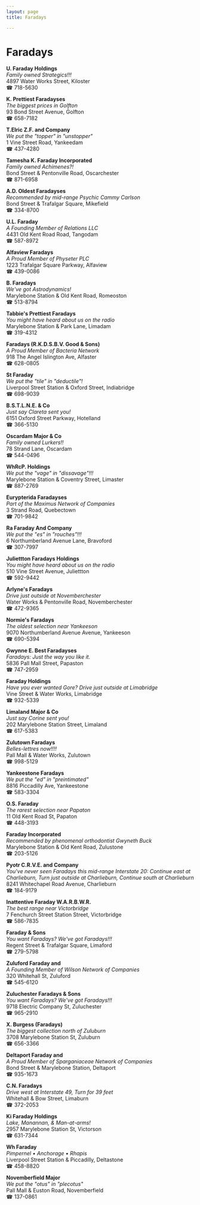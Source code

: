 ```yaml
---
layout: page 
title: Faradays

---
```



# Faradays


 **U. Faraday Holdings**  
_Family owned Strategics!!!_  
4897 Water Works Street, Kiloster  
☎ 718-5630

**K. Prettiest Faradayses**  
_The biggest prices in Golfton_  
93 Bond Street Avenue, Golfton  
☎ 658-7182

**T.Elric Z.F. and Company**  
_We put the "topper" in "unstopper"_  
1 Vine Street Road, Yankeedam  
☎ 437-4280

**Tamesha K. Faraday Incorporated**  
_Family owned Achimenes?!_  
Bond Street & Pentonville Road, Oscarchester  
☎ 871-6958

**A.D. Oldest Faradayses**  
_Recommended by mid-range Psychic Cammy Carlson_  
Bond Street & Trafalgar Square, Mikefield  
☎ 334-8700

**U.L. Faraday**  
_A Founding Member of Relations LLC_  
4431 Old Kent Road Road, Tangodam  
☎ 587-8972

**Alfaview Faradays**  
_A Proud Member of Physeter PLC_  
1223 Trafalgar Square Parkway, Alfaview  
☎ 439-0086

**B. Faradays**  
_We've got Astrodynamics!_  
Marylebone Station & Old Kent Road, Romeoston  
☎ 513-8794

**Tabbie's Prettiest Faradays**  
_You might have heard about us on the radio_  
Marylebone Station & Park Lane, Limadam  
☎ 319-4312

**Faradays (R.K.D.S.B.V. Good & Sons)**  
_A Proud Member of Bacteria Network_  
918 The Angel Islington Ave, Alfaster  
☎ 628-0805

**St Faraday**  
_We put the "tile" in "deductile"!_  
Liverpool Street Station & Oxford Street, Indiabridge  
☎ 698-9039

**B.S.T.L.N.E. & Co**  
_Just say Clareta sent you!_  
6151 Oxford Street Parkway, Hotelland  
☎ 366-5130

**Oscardam Major & Co**  
_Family owned Lurkers!!_  
78 Strand Lane, Oscardam  
☎ 544-0496

**WhRcP. Holdings**  
_We put the "vage" in "dissavage"!!!_  
Marylebone Station & Coventry Street, Limaster  
☎ 887-2769

**Eurypterida Faradayses**  
_Part of the Maximus Network of Companies_  
3 Strand Road, Quebectown  
☎ 701-9842

**Ra Faraday And Company**  
_We put the "es" in "rouches"!!!_  
6 Northumberland Avenue Lane, Bravoford  
☎ 307-7997

**Juliettton Faradays Holdings**  
_You might have heard about us on the radio_  
510 Vine Street Avenue, Juliettton  
☎ 592-9442

**Arlyne's Faradays**  
_Drive just outside at Novemberchester_  
Water Works & Pentonville Road, Novemberchester  
☎ 472-9365

**Normie's Faradays**  
_The oldest selection near Yankeeson_  
9070 Northumberland Avenue Avenue, Yankeeson  
☎ 690-5394

**Gwynne E. Best Faradayses**  
_Faradays: Just the way you like it._  
5836 Pall Mall Street, Papaston  
☎ 747-2959

**Faraday Holdings**  
_Have you ever wanted Gore? 
Drive just outside at Limabridge_  
Vine Street & Water Works, Limabridge  
☎ 932-5339

**Limaland Major & Co**  
_Just say Corine sent you!_  
202 Marylebone Station Street, Limaland  
☎ 617-5383

**Zulutown Faradays**  
_Belles-lettres now!!!!_  
Pall Mall & Water Works, Zulutown  
☎ 998-5129

**Yankeestone Faradays**  
_We put the "ed" in "preintimated"_  
8816 Piccadilly Ave, Yankeestone  
☎ 583-3304

**O.S. Faraday**  
_The rarest selection near Papaton_  
11 Old Kent Road St, Papaton  
☎ 448-3193

**Faraday Incorporated**  
_Recommended by phenomenal orthodontist Gwyneth Buck_  
Marylebone Station & Old Kent Road, Zulustone  
☎ 203-5126

**Pyotr C.R.V.E. and Company**  
_You've never seen Faradays this mid-range 
Interstate 20: Continue east at Charlieburn, Turn just outside at Charlieburn, Continue south at Charlieburn_  
8241 Whitechapel Road Avenue, Charlieburn  
☎ 184-9179

**Inattentive Faraday W.A.R.B.W.R.**  
_The best range near Victorbridge_  
7 Fenchurch Street Station Street, Victorbridge  
☎ 586-7835

**Faraday & Sons**  
_You want Faradays? We've got Faradays!!!_  
Regent Street & Trafalgar Square, Limaford  
☎ 279-5798

**Zuluford Faraday and**  
_A Founding Member of Wilson Network of Companies_  
320 Whitehall St, Zuluford  
☎ 545-6120

**Zuluchester Faradays & Sons**  
_You want Faradays? We've got Faradays!!!_  
9718 Electric Company St, Zuluchester  
☎ 965-2910

**X. Burgess (Faradays)**  
_The biggest collection north of Zuluburn_  
3708 Marylebone Station St, Zuluburn  
☎ 656-3366

**Deltaport Faraday and**  
_A Proud Member of Sparganiaceae Network of Companies_  
Bond Street & Marylebone Station, Deltaport  
☎ 935-1673

**C.N. Faradays**  
_Drive west at Interstate 49, Turn for 39 feet_  
Whitehall & Bow Street, Limaburn  
☎ 372-2053

**Ki Faraday Holdings**  
_Lake, Manannan, & Man-at-arms!_  
2957 Marylebone Station St, Victorson  
☎ 631-7344

**Wh Faraday**  
_Pimpernel • Anchorage • Rhapis_  
Liverpool Street Station & Piccadilly, Deltastone  
☎ 458-8820

**Novemberfield Major**  
_We put the "otus" in "plecotus"_  
Pall Mall & Euston Road, Novemberfield  
☎ 137-0861

